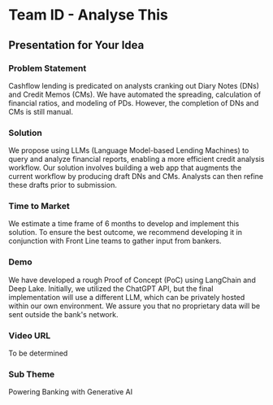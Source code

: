 # Team ID - Analyse This
## Presentation for Your Idea

### Problem Statement
Cashflow lending is predicated on analysts cranking out Diary Notes (DNs) and Credit Memos (CMs). We have automated the spreading, calculation of financial ratios, and modeling of PDs. However, the completion of DNs and CMs is still manual.

### Solution
We propose using LLMs (Language Model-based Lending Machines) to query and analyze financial reports, enabling a more efficient credit analysis workflow. Our solution involves building a web app that augments the current workflow by producing draft DNs and CMs. Analysts can then refine these drafts prior to submission.

### Time to Market
We estimate a time frame of 6 months to develop and implement this solution. To ensure the best outcome, we recommend developing it in conjunction with Front Line teams to gather input from bankers.

### Demo
We have developed a rough Proof of Concept (PoC) using LangChain and Deep Lake. Initially, we utilized the ChatGPT API, but the final implementation will use a different LLM, which can be privately hosted within our own environment. We assure you that no proprietary data will be sent outside the bank's network.

### Video URL
To be determined

### Sub Theme
Powering Banking with Generative AI

